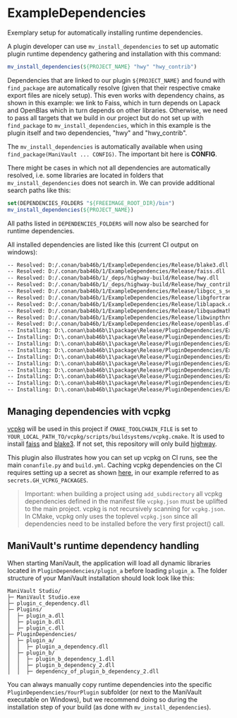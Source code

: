 # ExampleDependencies

Exemplary setup for automatically installing runtime dependencies.

A plugin developer can use `mv_install_dependencies` to set up automatic plugin runtime dependency gathering and installation with this command:
```cmake
mv_install_dependencies(${PROJECT_NAME} "hwy" "hwy_contrib")
```
Dependencies that are linked to our plugin `${PROJECT_NAME}` and found with `find_package` are automatically resolve (given that their respective cmake export files are nicely setup). This even works with dependency chains, as shown in this example: we link to Faiss, which in turn depends on Lapack and OpenBlas which in turn depends on other libraries.
Otherwise, we need to pass all targets that we build in our project but do not set up with `find_package` to `mv_install_dependencies`, which in this example is the plugin itself and two dependencies, "hwy" and "hwy_contrib". 

The `mv_install_dependencies` is automatically available when using `find_package(ManiVault ... CONFIG)`. The important bit here is **CONFIG**.

There might be cases in which not all dependencies are automatically resolved, i.e. some libraries are located in folders that `mv_install_dependencies` does not search in. We can provide additional search paths like this:
```cmake
set(DEPENDENCIES_FOLDERS "${FREEIMAGE_ROOT_DIR}/bin")
mv_install_dependencies(${PROJECT_NAME})
```
All paths listed in `DEPENDENCIES_FOLDERS` will now also be searched for runtime dependencies.

All installed dependencies are listed like this (current CI output on windows):
```bash
-- Resolved: D:/.conan/bab46b/1/ExampleDependencies/Release/blake3.dll
-- Resolved: D:/.conan/bab46b/1/ExampleDependencies/Release/faiss.dll
-- Resolved: D:/.conan/bab46b/1/_deps/highway-build/Release/hwy.dll
-- Resolved: D:/.conan/bab46b/1/_deps/highway-build/Release/hwy_contrib.dll
-- Resolved: D:/.conan/bab46b/1/ExampleDependencies/Release/libgcc_s_seh-1.dll
-- Resolved: D:/.conan/bab46b/1/ExampleDependencies/Release/libgfortran-5.dll
-- Resolved: D:/.conan/bab46b/1/ExampleDependencies/Release/liblapack.dll
-- Resolved: D:/.conan/bab46b/1/ExampleDependencies/Release/libquadmath-0.dll
-- Resolved: D:/.conan/bab46b/1/ExampleDependencies/Release/libwinpthread-1.dll
-- Resolved: D:/.conan/bab46b/1/ExampleDependencies/Release/openblas.dll
-- Installing: D:\.conan\bab46b\1\package\Release/PluginDependencies/ExampleDependenciesPlugin/blake3.dll
-- Installing: D:\.conan\bab46b\1\package\Release/PluginDependencies/ExampleDependenciesPlugin/faiss.dll
-- Installing: D:\.conan\bab46b\1\package\Release/PluginDependencies/ExampleDependenciesPlugin/hwy.dll
-- Installing: D:\.conan\bab46b\1\package\Release/PluginDependencies/ExampleDependenciesPlugin/hwy_contrib.dll
-- Installing: D:\.conan\bab46b\1\package\Release/PluginDependencies/ExampleDependenciesPlugin/libgcc_s_seh-1.dll
-- Installing: D:\.conan\bab46b\1\package\Release/PluginDependencies/ExampleDependenciesPlugin/libgfortran-5.dll
-- Installing: D:\.conan\bab46b\1\package\Release/PluginDependencies/ExampleDependenciesPlugin/liblapack.dll
-- Installing: D:\.conan\bab46b\1\package\Release/PluginDependencies/ExampleDependenciesPlugin/libquadmath-0.dll
-- Installing: D:\.conan\bab46b\1\package\Release/PluginDependencies/ExampleDependenciesPlugin/libwinpthread-1.dll
-- Installing: D:\.conan\bab46b\1\package\Release/PluginDependencies/ExampleDependenciesPlugin/openblas.dll
```

## Managing dependencies with vcpkg
[vcpkg](https://github.com/microsoft/vcpkg/) will be used in this project if `CMAKE_TOOLCHAIN_FILE` is set to `YOUR_LOCAL_PATH_TO/vcpkg/scripts/buildsystems/vcpkg.cmake`. It is used to install [faiss](https://github.com/facebookresearch/faiss) and [blake3](https://github.com/BLAKE3-team/BLAKE3). If not set, this repository will only build [highway](https://github.com/google/highway).

This plugin also illustrates how you can set up vcpkg on CI runs, see the main `conanfile.py` and `build.yml`. Caching vcpkg dependencies on the CI requires setting up a secret as shown [here](https://learn.microsoft.com/en-us/vcpkg/consume/binary-caching-github-packages), in our example referred to as `secrets.GH_VCPKG_PACKAGES`.

> Important: when building a project using `add_subdirectory` all vcpkg dependencies defined in the manifest file `vcpkg.json` must be uplifted to the main project. vcpkg is not recursively scanning for `vcpkg.json`. In CMake, vcpkg only uses the toplevel `vcpkg.json` since all dependencies need to be installed before the very first project() call.

## ManiVault's runtime dependency handling
When starting ManiVault, the application will load all dynamic libraries located in `PluginDependencies/plugin_a` before loading `plugin_a`. The folder structure of your ManiVault installation should look look like this:
```
ManiVault Studio/
├─ ManiVault Studio.exe
├─ plugin_c_dependency.dll
├─ Plugins/
│  ├─ plugin_a.dll
│  ├─ plugin_b.dll
│  ├─ plugin_c.dll
├─ PluginDependencies/
│  ├─ plugin_a/
│  │  ├─ plugin_a_dependency.dll
│  ├─ plugin_b/
│  │  ├─ plugin_b_dependency_1.dll
│  │  ├─ plugin_b_dependency_2.dll
│  │  ├─ dependency_of_plugin_b_dependency_2.dll
````
You can always manually copy runtime dependencies into the specific `PluginDependencies/YourPlugin` subfolder (or next to the ManiVault executable on Windows), but we recommend doing so during the installation step of your build (as done with `mv_install_dependencies`).
